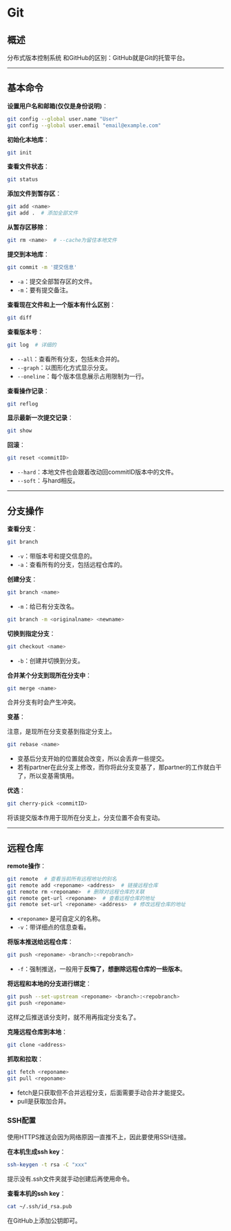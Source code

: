 # Git

## 概述

分布式版本控制系统
和GitHub的区别：GitHub就是Git的托管平台。

---

## 基本命令

**设置用户名和邮箱(仅仅是身份说明)**：

```sh
git config --global user.name "User"
git config --global user.email "email@example.com"
```

**初始化本地库**：

```sh
git init
```

**查看文件状态**：

```sh
git status
```

**添加文件到暂存区**：

```sh
git add <name>
git add .  # 添加全部文件
```

**从暂存区移除**：

```sh
git rm <name>  # --cache为留住本地文件
```

**提交到本地库**：

```sh
git commit -m '提交信息'
```

- `-a`：提交全部暂存区的文件。
- `-m`：要有提交备注。

**查看现在文件和上一个版本有什么区别**：

```sh
git diff
```

**查看版本号**：

```sh
git log  # 详细的
```

- `--all`：查看所有分支，包括未合并的。
- `--graph`：以图形化方式显示分支。
- `--oneline`：每个版本信息展示占用限制为一行。

**查看操作记录**：

```sh
git reflog
```

**显示最新一次提交记录**：

```sh
git show
```

**回滚**：

```sh
git reset <commitID>
```

- `--hard`：本地文件也会跟着改动回commitID版本中的文件。
- `--soft`：与hard相反。

---

## 分支操作

**查看分支**：

```sh
git branch
```

- `-v`：带版本号和提交信息的。
- `-a`：查看所有的分支，包括远程仓库的。

**创建分支**：

```sh
git branch <name>
```

- `-m`：给已有分支改名。

```sh
git branch -m <originalname> <newname>
```

**切换到指定分支**：

```sh
git checkout <name>
```

- `-b`：创建并切换到分支。

**合并某个分支到现所在分支中**：

```sh
git merge <name>
```

合并分支有时会产生冲突。

**变基**：

注意，是现所在分支变基到指定分支上。

```sh
git rebase <name>
```

- 变基后分支开始的位置就会改变，所以会丢弃一些提交。
- 若有partner在此分支上修改，而你将此分支变基了，那partner的工作就白干了，所以变基需慎用。

**优选**：

```sh
git cherry-pick <commitID>
```

将该提交版本作用于现所在分支上，分支位置不会有变动。

---

## 远程仓库

**remote操作**：

```sh
git remote  # 查看当前所有远程地址的别名
git remote add <reponame> <address>  # 链接远程仓库
git remote rm <reponame>  # 删除对远程仓库的关联
git remote get-url <reponame>  # 查看远程仓库的地址
git remote set-url <reponame> <address>  # 修改远程仓库的地址
```

- `<reponame>` 是可自定义的名称。
- `-v`：带详细点的信息查看。

**将版本推送给远程仓库**：

```sh
git push <reponame> <branch>:<repobranch>
```

- `-f`：强制推送，一般用于**反悔了，想删除远程仓库的一些版本**。

**将远程和本地的分支进行绑定**：

```sh
git push --set-upstream <reponame> <branch>:<repobranch>
git push <reponame>
```

这样之后推送该分支时，就不用再指定分支名了。

**克隆远程仓库到本地**：

```sh
git clone <address>
```

**抓取和拉取**：

```sh
git fetch <reponame>
git pull <reponame>
```

- fetch是只获取但不合并远程分支，后面需要手动合并才能提交。
- pull是获取加合并。

### SSH配置

使用HTTPS推送会因为网络原因一直推不上，因此要使用SSH连接。

**在本机生成ssh key**：

```sh
ssh-keygen -t rsa -C "xxx"
```

提示没有.ssh文件夹就手动创建后再使用命令。

**查看本机的ssh key**：

```sh
cat ~/.ssh/id_rsa.pub
```

在GitHub上添加公钥即可。
